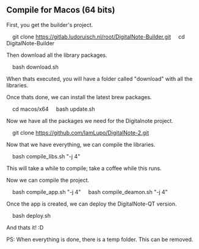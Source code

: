 ## Compile for Macos (64 bits)

First, you get the builder's project.

    git clone https://gitlab.ludoruisch.nl/root/DigitalNote-Builder.git
    cd DigitalNote-Builder

Then download all the library packages.

    bash download.sh

When thats executed, you will have a folder called "download" with all the libraries.

Once thats done, we can install the latest brew packages.

    cd macos/x64
    bash update.sh

Now we have all the packages we need for the Digitalnote project.

    git clone https://github.com/IamLupo/DigitalNote-2.git

Now that we have everything, we can compile the libraries.

    bash compile_libs.sh "-j 4"

This will take a while to compile; take a coffee while this runs.

Now we can compile the project.

    bash compile_app.sh "-j 4"
    bash compile_deamon.sh "-j 4"

Once the app is created, we can deploy the DigitalNote-QT version.

    bash deploy.sh

And thats it! :D

PS: When everything is done, there is a temp folder. This can be removed.